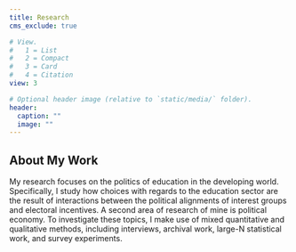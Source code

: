 ```yaml
---
title: Research
cms_exclude: true

# View.
#   1 = List
#   2 = Compact
#   3 = Card
#   4 = Citation
view: 3

# Optional header image (relative to `static/media/` folder).
header:
  caption: ""
  image: ""
---
```


## About My Work

My research focuses on the politics of education in the developing world. Specifically, I study how choices with regards to the education sector are the result of interactions between the political alignments of interest groups and electoral incentives. A second area of research of mine is political economy. To investigate these topics, I make use of mixed quantitative and qualitative methods, including interviews, archival work, large-N statistical work, and survey experiments.
